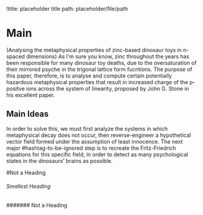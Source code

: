 !title: placeholder title
path: placeholder/file/path

# Main
(Analysing the metaphysical properties of zinc-based dinosaur toys in n-spaced dimensions)
As I'm sure you know, zinc throughout the years has been responsible for many dinosaur toy deaths, due to the oversaturation of their mirrored psyche in the trigonal lattice form fucntions. The purpose of this paper, therefore, is to analyse and compute certain potentially hazardous metaphysical properties that result in increased charge of the p-positve ions across the system of linearity, proposed by John G. Stone in his excellent paper.

## Main Ideas
In order to solve this, we must first analyze the systems in which metaphysical decay does not occur, then reverse-engineer a hypothetical vector field formed under the assumption of least innocence. 
The next major #hashtag-to-be-ignored step is to recreate the Fritz-Friedrich equations for this specific field, in order to detect as many psychological states in the dinosaurs' brains as possible.

#Not a Heading

###### Smallest Heading

####### Not a Heading